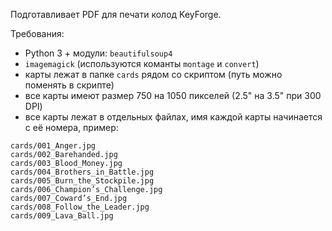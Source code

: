 Подготавливает PDF для печати колод KeyForge.

Требования:
* Python 3 + модули: `beautifulsoup4`
* `imagemagick` (используются команты `montage` и `convert`)
* карты лежат в папке `cards` рядом со скриптом (путь можно поменять в скрипте)
* все карты имеют размер 750 на 1050 пикселей (2.5" на 3.5" при 300 DPI)
* все карты лежат в отдельных файлах, имя каждой карты начинается с её номера, пример:

```
cards/001_Anger.jpg
cards/002_Barehanded.jpg
cards/003_Blood_Money.jpg
cards/004_Brothers_in_Battle.jpg
cards/005_Burn_the_Stockpile.jpg
cards/006_Champion’s_Challenge.jpg
cards/007_Coward’s_End.jpg
cards/008_Follow_the_Leader.jpg
cards/009_Lava_Ball.jpg
```
